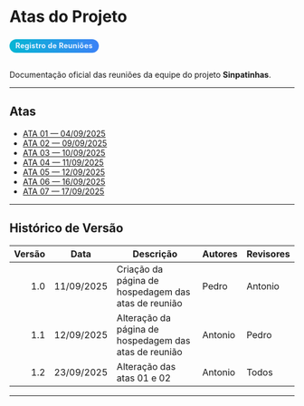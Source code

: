 # Atas do Projeto

<div class="chip">Registro de Reuniões</div>

Documentação oficial das reuniões da equipe do projeto **Sinpatinhas**.

---

## Atas

- [ATA 01 — 04/09/2025](/planejamento/atas/ata_reuniao_1.md)
- [ATA 02 — 09/09/2025](/planejamento/atas/ata_reuniao_2.md)
- [ATA 03 — 10/09/2025](/planejamento/atas/ata_reuniao_3.md)
- [ATA 04 — 11/09/2025](/planejamento/atas/ata_reuniao_4.md)
- [ATA 05 — 12/09/2025](/planejamento/atas/ata_reuniao_5.md)
- [ATA 06 — 16/09/2025](/planejamento/atas/ata_reuniao_6.md)
- [ATA 07 — 17/09/2025](/planejamento/atas/ata_reuniao_7.md)



---

## Histórico de Versão

| Versão | Data       | Descrição                                           | Autores | Revisores |
|------:|------------|------------------------------------------------------|---------|-----------|
| 1.0   | 11/09/2025 | Criação da página de hospedagem das atas de reunião  | Pedro   | Antonio   |
| 1.1   | 12/09/2025 | Alteração da página de hospedagem das atas de reunião | Antonio | Pedro     |
| 1.2   | 23/09/2025 | Alteração das atas 01 e 02                            | Antonio | Todos     |

---

<style>
  .chip{
    display:inline-block;
    padding:.28rem .65rem;
    border-radius:9999px;
    font-size:.8rem;
    font-weight:700;
    letter-spacing:.02em;
    background:linear-gradient(90deg,#06b6d4,#3b82f6);
    color:#eaf2ff;
    margin:.25rem 0 1rem;
  }
  .markdown-section table{ width:100%; border-collapse:collapse; }
  .markdown-section thead th{
    text-transform:uppercase; letter-spacing:.04em; font-size:.78rem;
    color:#6b7280; font-weight:700; border-bottom:1px solid rgba(148,163,184,.35);
    padding:.7rem .9rem; text-align:left;
  }
  .markdown-section tbody td{
    border-bottom:1px solid rgba(255, 255, 255, 0.28);
    padding:.7rem .9rem;
  }
  .markdown-section tbody tr:hover{ background:rgba(2,6,23,.04); }
</style>
